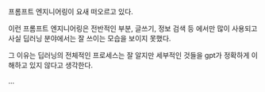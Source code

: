 프롬프트 엔지니어링이 요새 떠오르고 있다.

이런 프롬프트 엔지니어링은 전반적인 부분, 글쓰기, 정보 검색 등 에서만 많이 사용되고 사실 딥러닝 분야에서는 잘 쓰이는 모습을 보이지 못했다.

그 이유는 딥러닝의 전체적인 프로세스는 잘 알지만 세부적인 것들을 gpt가 정확하게 이해하고 있지 않다고 생각한다.

...